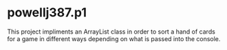 # powellj387.p1
This project impliments an ArrayList class in order to sort a hand of cards for a game in different ways depending on what is passed into the console.
